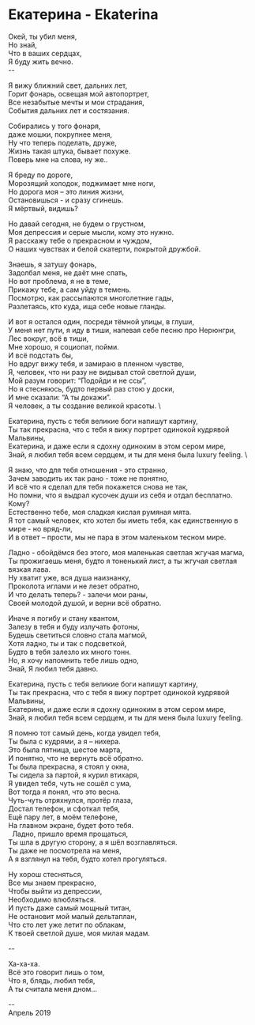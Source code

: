 # Екатерина - Ekaterina

Окей, ты убил меня, \
Но знай, \
Что в ваших сердцах, \
Я буду жить вечно. \
\-- 

Я вижу ближний свет, дальних лет, \
Горит фонарь, освещая мой автопортрет, \
Все незабытые мечты и мои страдания, \
События дальних лет и состязания. 

Собирались у того фонаря, \
даже мошки, покрупнее меня, \
Ну что теперь поделать, друже, \
Жизнь такая штука, бывает похуже. \
Поверь мне на слова, ну же.. 

Я бреду по дороге, \
Морозящий холодок, поджимает мне ноги, \
Но дорога моя – это линия жизни, \
Остановишься - и сразу сгинешь. \
Я мёртвый, видишь? 

Но давай сегодня, не будем о грустном, \
Моя депрессия и серые мысли, кому это нужно. \
Я расскажу тебе о прекрасном и чуждом, \
О наших чувствах и белой скатерти, покрытой дружбой. 

Знаешь, я затушу фонарь, \
Задолбал меня, не даёт мне спать,  \
Но вот проблема, я не в теме, \
Прикажу тебе, а сам уйду в темень. \
Посмотрю, как рассыпаются многолетние гады, \
Разлетаясь, кто куда, ища себе новые гланды. 

И вот я остался один, посреди тёмной улицы, в глуши, \
У меня нет пути, я иду в тиши, напевая себе песню про Нерюнгри, \
Лес вокруг, всё в тиши, \
Мне хорошо, я социопат, пойми. \
И всё подстать бы, \
Но вдруг вижу тебя, и замираю в пленном чувстве, \
Я, человек, что ни разу не видывал стой светлой души, \
Мой разум говорит: “Подойди и не ссы”, \
Но я стесняюсь, будто первый раз стою у доски, \
И мне сказали: “А ты докажи”. \
Я человек, а ты создание великой красоты. \

Екатерина, пусть с тебя великие боги напишут картину, \
Ты так прекрасна, что с тебя я вижу портрет одинокой кудрявой Мальвины, \
Екатерина, и даже если я сдохну одиноким в этом сером мире, \
Знай, я любил тебя всем сердцем, и ты для меня была luxury feeling. \

Я знаю, что для тебя отношения - это странно, \
Зачем заводить их так рано - тоже не понятно, \
И всё что я сделал для тебя покажется снова не так, \
Но помни, что я выдрал кусочек души из себя и отдал бесплатно. \
Кому? \
Естественно тебе, моя сладкая кислая румяная мята. \
Я тот самый человек, кто хотел бы иметь тебя, как единственную в мире - но вряд-ли, \
И в ответ – прости, мы не пара в этом маленьком тесном мире. 

Ладно - обойдёмся без этого, моя маленькая светлая жгучая магма, \
Ты прожигаешь меня, будто я тоненький лист, а ты жгучая светлая вязкая лава. \
Ну хватит уже, вся душа наизнанку, \
Проколота иглами и не лезет обратно, \
И что делать теперь? - залечи мои раны, \
Своей молодой душой, и верни всё обратно. 

Иначе я погибу и стану квантом, \
Залезу в тебя и буду излучать фотоны, \
Будешь светиться словно стала магмой, \
Хотя ладно, ты и так с подсветкой, \
Будто в тебя залезло их много тонн. \
Но, я хочу напомнить тебе лишь одно, \
Знай, Я любил тебя давно. 

Екатерина, пусть с тебя великие боги напишут картину, \
Ты так прекрасна, что с тебя я вижу портрет одинокой кудрявой Мальвины, \
Екатерина, и даже если я сдохну одиноким в этом сером мире, \
Знай, я любил тебя всем сердцем, и ты для меня была luxury feeling. 

Я помню тот самый день, когда увидел тебя, \
Ты была с кудрями, а я – нихера. \
Это была пятница, шестое марта, \
И понятно, что не вернуть всё обратно. \
Ты была прекрасна, я стоял у окна, \
Ты сидела за партой, я курил втихаря, \
Я увидел тебя, чуть не сошёл с ума, \
Вот тогда я понял, что это весна. \
Чуть-чуть отряхнулся, протёр глаза, \
Достал телефон, и сфоткал тебя, \
Ещё пару лет, в моём телефоне, \
На главном экране, будет фото тебя. \
  
Ладно, пришло время прощаться, \
Ты шла в другую сторону, а я шёл возглавляться. \
Ты даже не посмотрела на меня, \
А я взглянул на тебя, будто хотел прогуляться. 

Ну хорош стесняться, \
Все мы знаем прекрасно, \
Чтобы выйти из депрессии, \
Необходимо влюбляться. \
И пусть даже самый мощный титан, \
Не остановит мой малый дельтаплан, \
Что сто лет уже летит по облакам, \
К твоей светлой душе, моя милая мадам. 

\--

Ха-ха-ха. \
Всё это говорит лишь о том, \
Что я, блядь, любил тебя, \
А ты считала меня дном… 

\--\
Апрель 2019